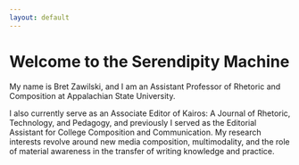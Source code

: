 ```yaml
---
layout: default
---
```

# Welcome to the Serendipity Machine

My name is Bret Zawilski, and I am an Assistant Professor of Rhetoric and Composition at Appalachian State University.

I also currently serve as an Associate Editor of Kairos: A Journal of Rhetoric, Technology, and Pedagogy, and previously I served as the Editorial Assistant for College Composition and Communication. My research interests revolve around new media composition, multimodality, and the role of material awareness in the transfer of writing knowledge and practice.
